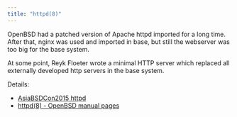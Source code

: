 ```yaml
---
title: "httpd(8)"
---
```


OpenBSD had a patched version of Apache httpd imported for a long time. After
that, nginx was used and imported in base, but still the webserver was too
big for the base system.

At some point, Reyk Floeter wrote a minimal HTTP server which replaced all
externally developed http servers in the base system.

Details:

* [AsiaBSDCon2015 httpd](http://www.openbsd.org/papers/httpd-asiabsdcon2015.pdf)
* [httpd(8) - OpenBSD manual pages](https://man.openbsd.org/httpd.8)

